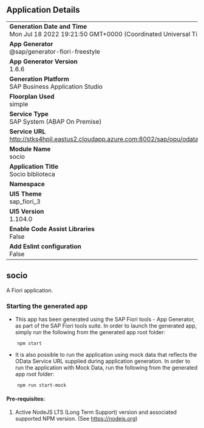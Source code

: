 ## Application Details
|               |
| ------------- |
|**Generation Date and Time**<br>Mon Jul 18 2022 19:21:50 GMT+0000 (Coordinated Universal Time)|
|**App Generator**<br>@sap/generator-fiori-freestyle|
|**App Generator Version**<br>1.6.6|
|**Generation Platform**<br>SAP Business Application Studio|
|**Floorplan Used**<br>simple|
|**Service Type**<br>SAP System (ABAP On Premise)|
|**Service URL**<br>http://stks4hpil.eastus2.cloudapp.azure.com:8002/sap/opu/odata/sap/ZOS_ACADEMIA_BIBLIOTECAS_SRV
|**Module Name**<br>socio|
|**Application Title**<br>Socio biblioteca|
|**Namespace**<br>|
|**UI5 Theme**<br>sap_fiori_3|
|**UI5 Version**<br>1.104.0|
|**Enable Code Assist Libraries**<br>False|
|**Add Eslint configuration**<br>False|

## socio

A Fiori application.

### Starting the generated app

-   This app has been generated using the SAP Fiori tools - App Generator, as part of the SAP Fiori tools suite.  In order to launch the generated app, simply run the following from the generated app root folder:

```
    npm start
```

- It is also possible to run the application using mock data that reflects the OData Service URL supplied during application generation.  In order to run the application with Mock Data, run the following from the generated app root folder:

```
    npm run start-mock
```

#### Pre-requisites:

1. Active NodeJS LTS (Long Term Support) version and associated supported NPM version.  (See https://nodejs.org)


